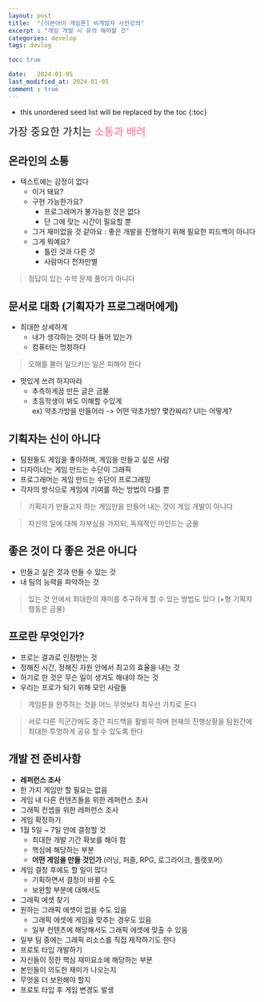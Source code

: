 ```yaml
---
layout: post
title:  "[이븐아이 게임톤] 비개발자 사전강의"
excerpt : "개임 개발 시 유의 해야할 것"
categories: develop
tags: devlog

toc: true

date:   2024-01-05
last_modified_at: 2024-01-05
comment : true
---
```


* this unordered seed list will be replaced by the toc
{:toc}  

<span style = "font-size:150%"> 가장 중요한 가치는 <span style="color:#FF6495ED"> 소통과 배려</span></span>

## 온라인의 소통
 - 텍스트에는 감정이 없다  
    - 이거 돼요?  
    - 구현 가능한가요?  
       - 프로그래머가 불가능한 것은 없다  
       - 단 그에 맞는 시간이 필요할 뿐    
    - 그거 재미없을 것 같아요 : 좋은 개발을 진행하기 위해 필요한 피드백이 아니다  
    - 그게 뭐예요?  
       - 틀린 것과 다른 것  
       - 사람마다 천차만별  

 > 정답이 있는 수학 문제 풀이가 아니다

## 문서로 대화 (기획자가 프로그래머에게)
 - 최대한 상세하게  
    - 내가 생각하는 것이 다 들어 있는가  
    - 컴퓨터는 멍청하다  

 > 오해를 불러 일으키는 일은 피해야 한다  

 - 멋있게 쓰려 하지마라  
    - 추측하게끔 만든 글은 금물  
    - 초등학생이 봐도 이해할 수있게  
    ex) 약초가방을 만들어라 -> 어떤 약초가방? 몇칸짜리? UI는 어떻게?  

## 기획자는 신이 아니다  
 - 팀원들도 게임을 좋아하며, 게임을 만들고 싶은 사람  
 - 디자이너는 게임 만드는 수단이 그래픽  
 - 프로그래머는 게임 만드는 수단이 프로그래밍  
 - 각자의 방식으로 게임에 기여를 하는 방법이 다를 뿐  

 > 기획자가 만들고자 하는 게임만을 만들어 내는 것이 게임 개발이 아니다  

 > 자신의 일에 대해 자부심을 가지되, 독재적인 마인드는 금물  

## 좋은 것이 다 좋은 것은 아니다
 - 만들고 싶은 것과 만들 수 있는 것
 - 내 팀의 능력을 파악하는 것  

 > 있는 것 안에서 최대한의 재미를 추구하게 할 수 있는 방법도 있다 (+형 기획자 행동은 금물)

## 프로란 무엇인가?
 - 프로는 결과로 인정받는 것  
 - 정해진 시간, 정해진 자원 안에서 최고의 효율을 내는 것  
 - 하기로 한 것은 무슨 일이 생겨도 해내야 하는 것  
 - 우리는 프로가 되기 위해 모인 사람들  

 > 게임톤을 완주하는 것을 어느 무엇보다 최우선 가치로 둔다  

 > 서로 다른 직군간에도 중간 피드백을 활발히 하며 현재의 진행상황을 팀원간에 최대한 투명하게 공유 할 수 있도록 한다

## 개발 전 준비사항
 - __레퍼런스 조사__  
  - 한 가지 게임만 할 필요는 없음  
  - 게임 내 다른 컨텐츠들을 위한 레퍼런스 조사  
  - 그래픽 컨셉을 위한 레퍼런스 조사  
 - 게임 확정하기  
  - 1월 5일 ~ 7일 안에 결정할 것  
     - 최대한 개발 기간 확보를 해야 함  
     - 핵심에 해당하는 부분  
     - __어떤 게임을 만들 것인가__ (러닝, 퍼즐, RPG, 로그라이크, 플랫포머)  
  - 게임 결정 후에도 할 일이 많다  
     - 기획하면서 결정이 바뀔 수도  
     - 보완할 부분에 대해서도  
 - 그래픽 에셋 찾기  
  - 원하는 그래픽 에셋이 없을 수도 있음  
     - 그래픽 에셋에 게임을 맞추는 경우도 있음
     - 일부 컨텐츠에 해당해서도 그래픽 에셋에 맞출 수 있음  
  - 일부 팀 중에는 그래픽 리소스를 직접 제작하기도 한다  
 - 프로토 타입 개발하기  
  - 자신들이 정한 핵심 재미요소에 해당하는 부분  
  - 본인들이 의도한 재미가 나오는지  
  - 무엇을 더 보완해야 할지  
  - 프로토 타입 후 게임 변경도 발생

